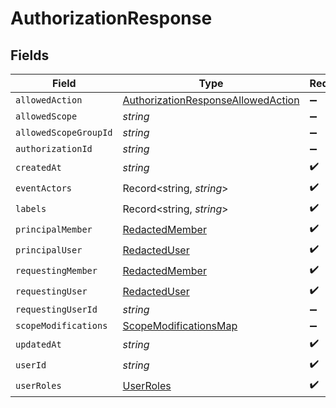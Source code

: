 # AuthorizationResponse


## Fields

| Field                                                                                           | Type                                                                                            | Required                                                                                        | Description                                                                                     |
| ----------------------------------------------------------------------------------------------- | ----------------------------------------------------------------------------------------------- | ----------------------------------------------------------------------------------------------- | ----------------------------------------------------------------------------------------------- |
| `allowedAction`                                                                                 | [AuthorizationResponseAllowedAction](../../models/shared/authorizationresponseallowedaction.md) | :heavy_minus_sign:                                                                              | N/A                                                                                             |
| `allowedScope`                                                                                  | *string*                                                                                        | :heavy_minus_sign:                                                                              | N/A                                                                                             |
| `allowedScopeGroupId`                                                                           | *string*                                                                                        | :heavy_minus_sign:                                                                              | N/A                                                                                             |
| `authorizationId`                                                                               | *string*                                                                                        | :heavy_minus_sign:                                                                              | N/A                                                                                             |
| `createdAt`                                                                                     | *string*                                                                                        | :heavy_check_mark:                                                                              | N/A                                                                                             |
| `eventActors`                                                                                   | Record<string, *string*>                                                                        | :heavy_check_mark:                                                                              | N/A                                                                                             |
| `labels`                                                                                        | Record<string, *string*>                                                                        | :heavy_check_mark:                                                                              | N/A                                                                                             |
| `principalMember`                                                                               | [RedactedMember](../../models/shared/redactedmember.md)                                         | :heavy_check_mark:                                                                              | N/A                                                                                             |
| `principalUser`                                                                                 | [RedactedUser](../../models/shared/redacteduser.md)                                             | :heavy_check_mark:                                                                              | N/A                                                                                             |
| `requestingMember`                                                                              | [RedactedMember](../../models/shared/redactedmember.md)                                         | :heavy_check_mark:                                                                              | N/A                                                                                             |
| `requestingUser`                                                                                | [RedactedUser](../../models/shared/redacteduser.md)                                             | :heavy_check_mark:                                                                              | N/A                                                                                             |
| `requestingUserId`                                                                              | *string*                                                                                        | :heavy_minus_sign:                                                                              | N/A                                                                                             |
| `scopeModifications`                                                                            | [ScopeModificationsMap](../../models/shared/scopemodificationsmap.md)                           | :heavy_minus_sign:                                                                              | N/A                                                                                             |
| `updatedAt`                                                                                     | *string*                                                                                        | :heavy_check_mark:                                                                              | N/A                                                                                             |
| `userId`                                                                                        | *string*                                                                                        | :heavy_check_mark:                                                                              | N/A                                                                                             |
| `userRoles`                                                                                     | [UserRoles](../../models/shared/userroles.md)                                                   | :heavy_check_mark:                                                                              | N/A                                                                                             |
